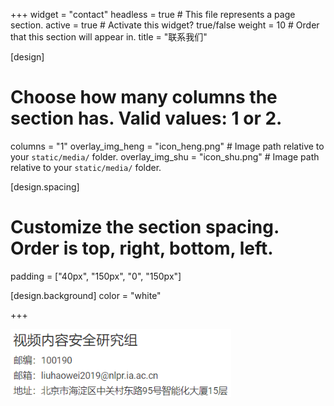 +++
widget = "contact"
headless = true  # This file represents a page section.
active = true  # Activate this widget? true/false
weight = 10  # Order that this section will appear in.
title = "联系我们"

[design]
  # Choose how many columns the section has. Valid values: 1 or 2.
  columns = "1"
  overlay_img_heng = "icon_heng.png"  # Image path relative to your `static/media/` folder.
  overlay_img_shu = "icon_shu.png"  # Image path relative to your `static/media/` folder.

[design.spacing]
  # Customize the section spacing. Order is top, right, bottom, left.
  padding = ["40px", "150px", "0", "150px"]

[design.background]
  color = "white"

+++
<!-- ## 视频内容安全研究组  
邮编：100190  
邮箱：liuhaowei2019@nlpr.ia.ac.cn  
地址：北京市海淀区中关村东路95号智能化大厦15层   -->
<img src="contact.png" width=70%>
